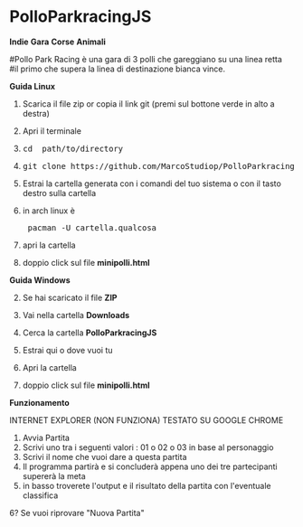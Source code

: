 
<h1>PolloParkracingJS</h1>


<b>Indie</b> 
<b>Gara</b> 
<b>Corse</b> 
<b>Animali</b>

<p>#Pollo Park Racing è una gara di 3 polli che gareggiano su una linea retta<br>
#il primo che supera la linea di destinazione bianca vince.</p>


<b>Guida Linux</b>

1) Scarica il file zip or copia il link git (premi sul bottone verde in alto a destra)

2) Apri il terminale
 
3) <pre>cd  path/to/directory</pre>  

4) <pre>git clone https://github.com/MarcoStudiop/PolloParkracingJS.git</pre>
 
5) Estrai la cartella generata con i comandi del tuo sistema o con il tasto destro sulla cartella

6) in arch linux è <pre> pacman -U cartella.qualcosa</pre>

7) apri la cartella

8) doppio click sul file <b>minipolli.html</b>


<b>Guida Windows</b>

2) Se hai scaricato il file <b>ZIP</b> 

3) Vai nella cartella <b> Downloads </b> 

4) Cerca la cartella <b> PolloParkracingJS </b>

5) Estrai qui o dove vuoi tu

6) Apri la cartella 

7) doppio click sul file <b>minipolli.html</b>


<b> Funzionamento </b>

INTERNET EXPLORER (NON FUNZIONA)
TESTATO SU GOOGLE CHROME

1) Avvia Partita
2) Scrivi uno tra i seguenti valori : 01 o 02 o 03 in base al personaggio
3) Scrivi il nome che vuoi dare a questa partita
4) Il programma partirà e si concluderà appena uno dei tre partecipanti supererà la meta
5) in basso troverete l'output e il risultato della partita con l'eventuale classifica

6? Se vuoi riprovare "Nuova Partita"

